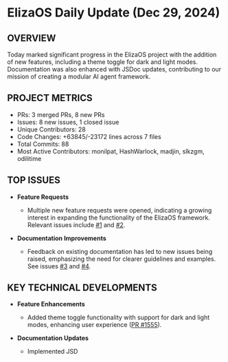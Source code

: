 # ElizaOS Daily Update (Dec 29, 2024)

## OVERVIEW 
Today marked significant progress in the ElizaOS project with the addition of new features, including a theme toggle for dark and light modes. Documentation was also enhanced with JSDoc updates, contributing to our mission of creating a modular AI agent framework.

## PROJECT METRICS
- PRs: 3 merged PRs, 8 new PRs
- Issues: 8 new issues, 1 closed issue
- Unique Contributors: 28
- Code Changes: +63845/-23172 lines across 7 files
- Total Commits: 88
- Most Active Contributors: monilpat, HashWarlock, madjin, slkzgm, odilitime

## TOP ISSUES
- **Feature Requests**
  - Multiple new feature requests were opened, indicating a growing interest in expanding the functionality of the ElizaOS framework. Relevant issues include [#1](https://github.com/elizaos/eliza/issues/1) and [#2](https://github.com/elizaos/eliza/issues/2).

- **Documentation Improvements**
  - Feedback on existing documentation has led to new issues being raised, emphasizing the need for clearer guidelines and examples. See issues [#3](https://github.com/elizaos/eliza/issues/3) and [#4](https://github.com/elizaos/eliza/issues/4).

## KEY TECHNICAL DEVELOPMENTS
- **Feature Enhancements**
  - Added theme toggle functionality with support for dark and light modes, enhancing user experience ([PR #1555](https://github.com/elizaos/eliza/pull/1555)).
  
- **Documentation Updates**
  - Implemented JSD